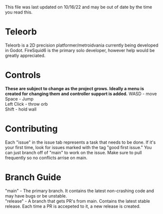 This file was last updated on 10/16/22 and may be out of date by the time you read this.

# Teleorb
Teleorb is a 2D precision platformer/metroidvania currently being developed in Godot. FireSquid6 is the primary solo developer, however help would be greatly appreciated. 

# Controls
**These are subject to change as the project grows. Ideally a menu is created for changing them and controller support is added.**
WASD - move  
Space - Jump  
Left Click - throw orb  
Shift - hold wall  

# Contributing
Each "issue" in the issue tab represents a task that needs to be done. If it's your first time, look for issues marked with the tag "good first issue." You can just branch off of "main" to work on the issue. Make sure to pull frequently so no conflicts arrise on main.

# Branch Guide
"main" - The primary branch. It contains the latest non-crashing code and may have bugs or be unstable.    
"release" - A branch that gets PR's from main. Contains the latest stable release. Each time a PR is accepeted to it, a new release is created.
